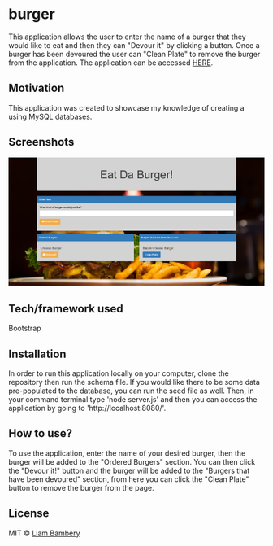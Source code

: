 # burger

This application allows the user to enter the name of a burger that they would like to eat and then they can "Devour it" by clicking a button. Once a burger has been devoured the user can "Clean Plate" to remove the burger from the application. The application can be accessed [HERE](https://blooming-savannah-63278.herokuapp.com/).

## Motivation
This application was created to showcase my knowledge of creating a using MySQL databases.

 
## Screenshots
![screenshot](./public/assets/img/Screenshot.png)

## Tech/framework used
Bootstrap


## Installation
In order to run this application locally on your computer, clone the repository then run the schema file. If you would like there to be some data pre-populated to the database, you can run the seed file as well. Then, in your command terminal type 'node server.js' and then you can access the application by going to 'http://localhost:8080/'.


## How to use?
To use the application, enter the name of your desired burger, then the burger will be added to the "Ordered Burgers" section. You can then click the "Devour it!" button and the burger will be added to the "Burgers that have been devoured" section, from here you can click the "Clean Plate" button to remove the burger from the page.
 

## License

MIT © [Liam Bambery](liambambery.com)